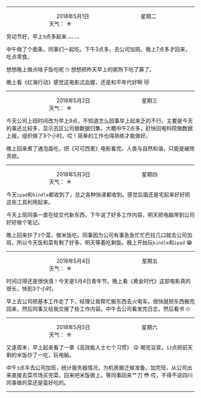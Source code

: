 ***
&nbsp;&nbsp;&nbsp;&nbsp;&nbsp;&nbsp;&nbsp;&nbsp;&nbsp;&nbsp;&nbsp;&nbsp;&nbsp;&nbsp;&nbsp;&nbsp;&nbsp;&nbsp;
&nbsp;&nbsp;&nbsp;&nbsp;&nbsp;&nbsp;&nbsp;&nbsp;&nbsp;&nbsp;&nbsp;&nbsp;&nbsp;&nbsp;           2018年5月1日
&nbsp;&nbsp;&nbsp;&nbsp;&nbsp;&nbsp;&nbsp;&nbsp;&nbsp;&nbsp;&nbsp;&nbsp;&nbsp;&nbsp;&nbsp;&nbsp;&nbsp;&nbsp;
&nbsp;&nbsp;&nbsp;&nbsp;&nbsp;&nbsp;&nbsp;&nbsp;&nbsp;&nbsp;&nbsp;&nbsp;&nbsp;&nbsp;                星期二
&nbsp;&nbsp;&nbsp;&nbsp;&nbsp;&nbsp;&nbsp;&nbsp;&nbsp;&nbsp;&nbsp;&nbsp;&nbsp;&nbsp;&nbsp;&nbsp;&nbsp;&nbsp;
&nbsp;&nbsp;&nbsp;&nbsp;&nbsp;&nbsp;&nbsp;&nbsp;&nbsp;&nbsp;&nbsp;&nbsp;&nbsp;&nbsp;&nbsp;&nbsp;&nbsp;&nbsp;
&nbsp;&nbsp;&nbsp;&nbsp;&nbsp;&nbsp;&nbsp;&nbsp;&nbsp;                                       天气： :sunny:

劳动节好，早上`9`点多起来 **... ...**

中午做了个面条，同事们一起吃。下午3点多，去公司加班。晚上7点多才回来，吃点零食。

想想晚上做点啥子饭吃呢 :roll_eyes: 想想把昨天早上的粥热下吃了算了。

晚上看《红海行动》感觉这电影忒血腥，还是和平年代好啊 :heart_eyes_cat:

***
&nbsp;&nbsp;&nbsp;&nbsp;&nbsp;&nbsp;&nbsp;&nbsp;&nbsp;&nbsp;&nbsp;&nbsp;&nbsp;&nbsp;&nbsp;&nbsp;&nbsp;&nbsp;
&nbsp;&nbsp;&nbsp;&nbsp;&nbsp;&nbsp;&nbsp;&nbsp;&nbsp;&nbsp;&nbsp;&nbsp;&nbsp;&nbsp;           2018年5月2日
&nbsp;&nbsp;&nbsp;&nbsp;&nbsp;&nbsp;&nbsp;&nbsp;&nbsp;&nbsp;&nbsp;&nbsp;&nbsp;&nbsp;&nbsp;&nbsp;&nbsp;&nbsp;
&nbsp;&nbsp;&nbsp;&nbsp;&nbsp;&nbsp;&nbsp;&nbsp;&nbsp;&nbsp;&nbsp;&nbsp;&nbsp;&nbsp;                星期三
&nbsp;&nbsp;&nbsp;&nbsp;&nbsp;&nbsp;&nbsp;&nbsp;&nbsp;&nbsp;&nbsp;&nbsp;&nbsp;&nbsp;&nbsp;&nbsp;&nbsp;&nbsp;
&nbsp;&nbsp;&nbsp;&nbsp;&nbsp;&nbsp;&nbsp;&nbsp;&nbsp;&nbsp;&nbsp;&nbsp;&nbsp;&nbsp;&nbsp;&nbsp;&nbsp;&nbsp;
&nbsp;&nbsp;&nbsp;&nbsp;&nbsp;&nbsp;&nbsp;&nbsp;&nbsp;                                       天气： :sunny:


今天公司上班时间改为早上9点，不知道怎么回事早上起来乏的不行。主要是今天的事还比较多，显示去区公司做数据归集。大概中午2点多，赶快回电科院做数据上报。组织做了3个小时。哎！简单的工作也得熟练才能做好。

晚上回来煮了通泡面吃，把《可可西里》电影看完。人类与自然和谐，只能是破除贪欲。


***
&nbsp;&nbsp;&nbsp;&nbsp;&nbsp;&nbsp;&nbsp;&nbsp;&nbsp;&nbsp;&nbsp;&nbsp;&nbsp;&nbsp;&nbsp;&nbsp;&nbsp;&nbsp;
&nbsp;&nbsp;&nbsp;&nbsp;&nbsp;&nbsp;&nbsp;&nbsp;&nbsp;&nbsp;&nbsp;&nbsp;&nbsp;&nbsp;           2018年5月3日
&nbsp;&nbsp;&nbsp;&nbsp;&nbsp;&nbsp;&nbsp;&nbsp;&nbsp;&nbsp;&nbsp;&nbsp;&nbsp;&nbsp;&nbsp;&nbsp;&nbsp;&nbsp;
&nbsp;&nbsp;&nbsp;&nbsp;&nbsp;&nbsp;&nbsp;&nbsp;&nbsp;&nbsp;&nbsp;&nbsp;&nbsp;&nbsp;                星期四
&nbsp;&nbsp;&nbsp;&nbsp;&nbsp;&nbsp;&nbsp;&nbsp;&nbsp;&nbsp;&nbsp;&nbsp;&nbsp;&nbsp;&nbsp;&nbsp;&nbsp;&nbsp;
&nbsp;&nbsp;&nbsp;&nbsp;&nbsp;&nbsp;&nbsp;&nbsp;&nbsp;&nbsp;&nbsp;&nbsp;&nbsp;&nbsp;&nbsp;&nbsp;&nbsp;&nbsp;
&nbsp;&nbsp;&nbsp;&nbsp;&nbsp;&nbsp;&nbsp;&nbsp;&nbsp;                                       天气： :sunny:


今天`ipad`和`kindle`都收到了，总之各种快递都收到。感觉后面还是宅起来好好把这些工具利用起来。

今天上班同事一直在给交代新东西，下午说了好多工作内容，明天把电脑带到公司好好做个笔记。

晚上回来抄了`3`个菜，做米饭吃。同事因为公司有事急急忙忙巴拉几口就去公司加班，所以今天饭和菜有剩了好多。明天等着吃剩饭。晚上开始玩`kindle`和`ipad` :joy:


***
&nbsp;&nbsp;&nbsp;&nbsp;&nbsp;&nbsp;&nbsp;&nbsp;&nbsp;&nbsp;&nbsp;&nbsp;&nbsp;&nbsp;&nbsp;&nbsp;&nbsp;&nbsp;
&nbsp;&nbsp;&nbsp;&nbsp;&nbsp;&nbsp;&nbsp;&nbsp;&nbsp;&nbsp;&nbsp;&nbsp;&nbsp;&nbsp;           2018年5月4日
&nbsp;&nbsp;&nbsp;&nbsp;&nbsp;&nbsp;&nbsp;&nbsp;&nbsp;&nbsp;&nbsp;&nbsp;&nbsp;&nbsp;&nbsp;&nbsp;&nbsp;&nbsp;
&nbsp;&nbsp;&nbsp;&nbsp;&nbsp;&nbsp;&nbsp;&nbsp;&nbsp;&nbsp;&nbsp;&nbsp;&nbsp;&nbsp;                星期五
&nbsp;&nbsp;&nbsp;&nbsp;&nbsp;&nbsp;&nbsp;&nbsp;&nbsp;&nbsp;&nbsp;&nbsp;&nbsp;&nbsp;&nbsp;&nbsp;&nbsp;&nbsp;
&nbsp;&nbsp;&nbsp;&nbsp;&nbsp;&nbsp;&nbsp;&nbsp;&nbsp;&nbsp;&nbsp;&nbsp;&nbsp;&nbsp;&nbsp;&nbsp;&nbsp;&nbsp;
&nbsp;&nbsp;&nbsp;&nbsp;&nbsp;&nbsp;&nbsp;&nbsp;&nbsp;                                       天气： :sunny:

时间过得还是很快滴！今天是5月4日青年节。晚上看《黄金时代》这部电影真的很长，快到3个小时。

早上去公司把基本工作走了下，经理让我帮忙搬东西去火电车。很快就把东西搬完回来，然后同事又给我交接了些工作内容。中午去公司看发完日志，然后看书 :roll_eyes:


***
&nbsp;&nbsp;&nbsp;&nbsp;&nbsp;&nbsp;&nbsp;&nbsp;&nbsp;&nbsp;&nbsp;&nbsp;&nbsp;&nbsp;&nbsp;&nbsp;&nbsp;&nbsp;
&nbsp;&nbsp;&nbsp;&nbsp;&nbsp;&nbsp;&nbsp;&nbsp;&nbsp;&nbsp;&nbsp;&nbsp;&nbsp;&nbsp;           2018年5月5日
&nbsp;&nbsp;&nbsp;&nbsp;&nbsp;&nbsp;&nbsp;&nbsp;&nbsp;&nbsp;&nbsp;&nbsp;&nbsp;&nbsp;&nbsp;&nbsp;&nbsp;&nbsp;
&nbsp;&nbsp;&nbsp;&nbsp;&nbsp;&nbsp;&nbsp;&nbsp;&nbsp;&nbsp;&nbsp;&nbsp;&nbsp;&nbsp;                星期六
&nbsp;&nbsp;&nbsp;&nbsp;&nbsp;&nbsp;&nbsp;&nbsp;&nbsp;&nbsp;&nbsp;&nbsp;&nbsp;&nbsp;&nbsp;&nbsp;&nbsp;&nbsp;
&nbsp;&nbsp;&nbsp;&nbsp;&nbsp;&nbsp;&nbsp;&nbsp;&nbsp;&nbsp;&nbsp;&nbsp;&nbsp;&nbsp;&nbsp;&nbsp;&nbsp;&nbsp;
&nbsp;&nbsp;&nbsp;&nbsp;&nbsp;&nbsp;&nbsp;&nbsp;&nbsp;                                       天气： :sunny:


又逢周末，早上起来看了一章《高效能人士七个习惯》 :stuck_out_tongue_winking_eye: 喝完豆浆，`12`点把前天剩的米饭炒了一吃，玩电脑。

中午`3`点半去公司加班，统计服务器情况，为机房搬迁做准备。加完班，从公司出来直接去菜市场买完菜，回来吧米饭做上。等同事回来艹刀 :flushed: 哎，不得不说四川同事做的菜还是蛮好吃的。


































***